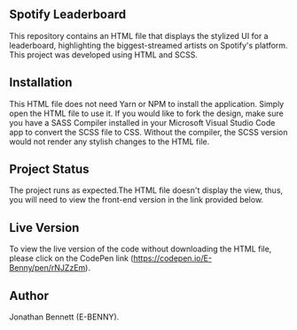 ## Spotify Leaderboard
This repository contains an HTML file that displays the stylized UI for a leaderboard, highlighting the biggest-streamed artists on Spotify's platform. This project was developed using HTML and SCSS. 

## Installation
This HTML file does not need Yarn or NPM to install the application. Simply open the HTML file to use it. If you would like to fork the design, make sure you have a SASS Compiler installed in your Microsoft Visual Studio Code app to convert the SCSS file to CSS. Without the compiler, the SCSS version would not render any stylish changes to the HTML file.

## Project Status
The project runs as expected.The HTML file doesn't display the view, thus, you will need to view the front-end version in the link provided below.

## Live Version
To view the live version of the code without downloading the HTML file, please click on the CodePen link (https://codepen.io/E-Benny/pen/rNJZzEm).

## Author
Jonathan Bennett (E-BENNY).